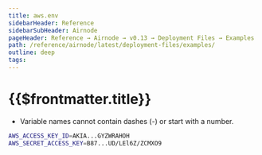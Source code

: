 ```yaml
---
title: aws.env
sidebarHeader: Reference
sidebarSubHeader: Airnode
pageHeader: Reference → Airnode → v0.13 → Deployment Files → Examples
path: /reference/airnode/latest/deployment-files/examples/
outline: deep
tags:
---
```


<VersionWarning/>

<PageHeader/>

<SearchHighlight/>

<FlexStartTag/>

# {{$frontmatter.title}}

- Variable names cannot contain dashes (-) or start with a number.

```sh
AWS_ACCESS_KEY_ID=AKIA...GYZWRAHOH
AWS_SECRET_ACCESS_KEY=B87...UD/LEl6Z/ZCMXO9
```

<FlexEndTag/>
